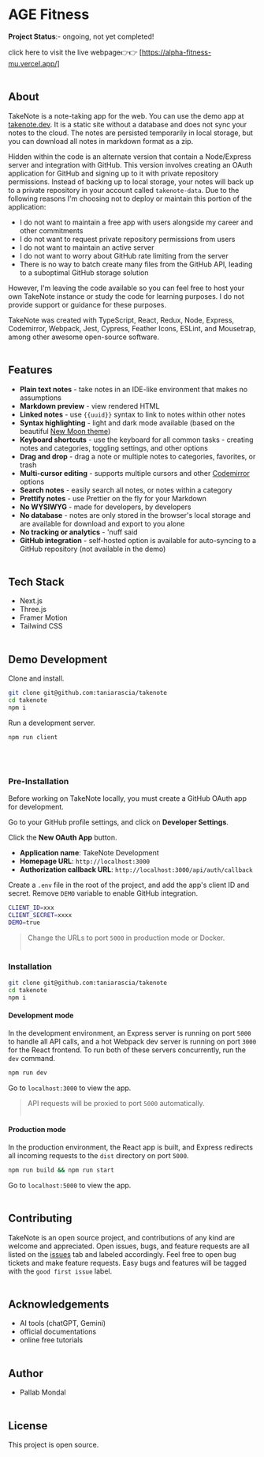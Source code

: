 # AGE Fitness

<strong>Project Status</strong>:- ongoing, not yet completed!

click here to visit the live webpage👉👉 [https://alpha-fitness-mu.vercel.app/]<br><br>  


## About

TakeNote is a note-taking app for the web. You can use the demo app at [takenote.dev](https://takenote.dev). It is a static site without a database and does not sync your notes to the cloud. The notes are persisted temporarily in local storage, but you can download all notes in markdown format as a zip.

Hidden within the code is an alternate version that contain a Node/Express server and integration with GitHub. This version involves creating an OAuth application for GitHub and signing up to it with private repository permissions. Instead of backing up to local storage, your notes will back up to a private repository in your account called `takenote-data`. Due to the following reasons I'm choosing not to deploy or maintain this portion of the application:

- I do not want to maintain a free app with users alongside my career and other commitments
- I do not want to request private repository permissions from users
- I do not want to maintain an active server
- I do not want to worry about GitHub rate limiting from the server
- There is no way to batch create many files from the GitHub API, leading to a suboptimal GitHub storage solution

However, I'm leaving the code available so you can feel free to host your own TakeNote instance or study the code for learning purposes. I do not provide support or guidance for these purposes.

TakeNote was created with TypeScript, React, Redux, Node, Express, Codemirror, Webpack, Jest, Cypress, Feather Icons, ESLint, and Mousetrap, among other awesome open-source software.<br><br> 


## Features

- **Plain text notes** - take notes in an IDE-like environment that makes no assumptions
- **Markdown preview** - view rendered HTML
- **Linked notes** - use `{{uuid}}` syntax to link to notes within other notes
- **Syntax highlighting** - light and dark mode available (based on the beautiful [New Moon theme](https://taniarascia.github.io/new-moon/))
- **Keyboard shortcuts** - use the keyboard for all common tasks - creating notes and categories, toggling settings, and other options
- **Drag and drop** - drag a note or multiple notes to categories, favorites, or trash
- **Multi-cursor editing** - supports multiple cursors and other [Codemirror](https://codemirror.net/) options
- **Search notes** - easily search all notes, or notes within a category
- **Prettify notes** - use Prettier on the fly for your Markdown
- **No WYSIWYG** - made for developers, by developers
- **No database** - notes are only stored in the browser's local storage and are available for download and export to you alone
- **No tracking or analytics** - 'nuff said
- **GitHub integration** - self-hosted option is available for auto-syncing to a GitHub repository (not available in the demo)<br><br> 



## Tech Stack

- Next.js
- Three.js
- Framer Motion
- Tailwind CSS<br><br>




## Demo Development

Clone and install.

```bash
git clone git@github.com:taniarascia/takenote
cd takenote
npm i
```

Run a development server.

```bash
npm run client
```
<br><br> 


### Pre-Installation

Before working on TakeNote locally, you must create a GitHub OAuth app for development.

Go to your GitHub profile settings, and click on **Developer Settings**.

Click the **New OAuth App** button.

- **Application name**: TakeNote Development
- **Homepage URL**: `http://localhost:3000`
- **Authorization callback URL**: `http://localhost:3000/api/auth/callback`

Create a `.env` file in the root of the project, and add the app's client ID and secret. Remove `DEMO` variable to enable GitHub integration.

```bash
CLIENT_ID=xxx
CLIENT_SECRET=xxxx
DEMO=true
```

> Change the URLs to port `5000` in production mode or Docker.<br><br> 

### Installation

```bash
git clone git@github.com:taniarascia/takenote
cd takenote
npm i
```

#### Development mode

In the development environment, an Express server is running on port `5000` to handle all API calls, and a hot Webpack dev server is running on port `3000` for the React frontend. To run both of these servers concurrently, run the `dev` command.

```bash
npm run dev
```

Go to `localhost:3000` to view the app.

> API requests will be proxied to port `5000` automatically.<br><br> 

#### Production mode

In the production environment, the React app is built, and Express redirects all incoming requests to the `dist` directory on port `5000`.

```bash
npm run build && npm run start
```

Go to `localhost:5000` to view the app.<br><br> 


## Contributing

TakeNote is an open source project, and contributions of any kind are welcome and appreciated. Open issues, bugs, and feature requests are all listed on the [issues](https://github.com/taniarascia/takenote/issues) tab and labeled accordingly. Feel free to open bug tickets and make feature requests. Easy bugs and features will be tagged with the `good first issue` label.
<br><br> 


## Acknowledgements

- AI tools (chatGPT, Gemini)
- official documentations
- online free tutorials<br><br> 

## Author

- Pallab Mondal<br><br> 

## License

This project is open source.
